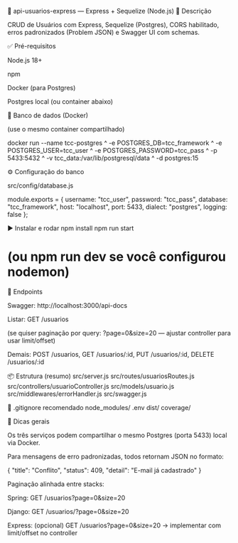🔵 api-usuarios-express — Express + Sequelize (Node.js)
📌 Descrição

CRUD de Usuários com Express, Sequelize (Postgres), CORS habilitado, erros padronizados (Problem JSON) e Swagger UI com schemas.

✅ Pré-requisitos

Node.js 18+

npm

Docker (para Postgres)

Postgres local (ou container abaixo)

🐘 Banco de dados (Docker)

(use o mesmo container compartilhado)

docker run --name tcc-postgres ^
-e POSTGRES_DB=tcc_framework ^
-e POSTGRES_USER=tcc_user ^
-e POSTGRES_PASSWORD=tcc_pass ^
-p 5433:5432 ^
-v tcc_data:/var/lib/postgresql/data ^
-d postgres:15

⚙️ Configuração do banco

src/config/database.js

module.exports = {
  username: "tcc_user",
  password: "tcc_pass",
  database: "tcc_framework",
  host: "localhost",
  port: 5433,
  dialect: "postgres",
  logging: false
};

▶️ Instalar e rodar
npm install
npm run start
# (ou npm run dev se você configurou nodemon)

🔗 Endpoints

Swagger: http://localhost:3000/api-docs

Listar: GET /usuarios

(se quiser paginação por query: ?page=0&size=20 — ajustar controller para usar limit/offset)

Demais: POST /usuarios, GET /usuarios/:id, PUT /usuarios/:id, DELETE /usuarios/:id

📦 Estrutura (resumo)
src/server.js
src/routes/usuariosRoutes.js
src/controllers/usuarioController.js
src/models/usuario.js
src/middlewares/errorHandler.js
src/swagger.js

🧹 .gitignore recomendado
node_modules/
.env
dist/
coverage/

🧰 Dicas gerais

Os três serviços podem compartilhar o mesmo Postgres (porta 5433) local via Docker.

Para mensagens de erro padronizadas, todos retornam JSON no formato:

{ "title": "Conflito", "status": 409, "detail": "E-mail já cadastrado" }


Paginação alinhada entre stacks:

Spring: GET /usuarios?page=0&size=20

Django: GET /usuarios/?page=0&size=20

Express: (opcional) GET /usuarios?page=0&size=20 → implementar com limit/offset no controller
